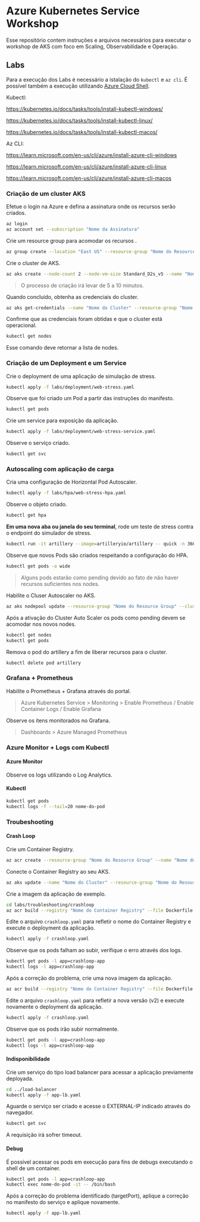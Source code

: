# Azure Kubernetes Service Workshop

Esse repositório contem instruções e arquivos necessários para executar o workshop de AKS com foco em Scaling, Observabilidade e Operação.

## Labs

Para a execução dos Labs é necessário a istalação do ```kubectl``` e ```az cli```. É possível também a execução utilizando [Azure Cloud Shell](https://azure.microsoft.com/en-us/get-started/azure-portal/cloud-shell/).

Kubectl: 

https://kubernetes.io/docs/tasks/tools/install-kubectl-windows/

https://kubernetes.io/docs/tasks/tools/install-kubectl-linux/

https://kubernetes.io/docs/tasks/tools/install-kubectl-macos/

Az CLI:

https://learn.microsoft.com/en-us/cli/azure/install-azure-cli-windows

https://learn.microsoft.com/en-us/cli/azure/install-azure-cli-linux

https://learn.microsoft.com/en-us/cli/azure/install-azure-cli-macos

### Criação de um cluster AKS

Efetue o login na Azure e defina a assinatura onde os recursos serão criados.

```Bash
az login
az account set --subscription "Nome da Assinatura"
```

Crie um resource group para acomodar os recursos .

```Bash
az group create --location "East US" --resource-group "Nome do Resource Group"
```

Crie o cluster de AKS.

```Bash
az aks create --node-count 2 --node-vm-size Standard_D2s_v5 --name "Nome do Cluster" --resource-group "Nome do Resource Group"
```

> O processo de criação irá levar de 5 a 10 minutos.

Quando concluído, obtenha as credenciais do cluster.

```Bash
az aks get-credentials --name "Nome do Cluster" --resource-group "Nome do Resource Group"
```

Confirme que as credenciais foram obtidas e que o cluster está operacional.

```Bash
kubectl get nodes
```

Esse comando deve retornar a lista de nodes.

### Criação de um Deployment e um Service

Crie o deployment de uma aplicação de simulação de stress.

```Bash
kubectl apply -f labs/deployment/web-stress.yaml
```

Observe que foi criado um Pod a partir das instruções do manifesto.

```Bash
kubectl get pods
```

Crie um service para exposição da aplicação.

```Bash
kubectl apply -f labs/deployment/web-stress-service.yaml
```

Observe o serviço criado.

```Bash
kubectl get svc
```

### Autoscaling com aplicação de carga

Cria uma configuração de Horizontal Pod Autoscaler.

```Bash
kubectl apply -f labs/hpa/web-stress-hpa.yaml
```

Observe o objeto criado.

```Bash
kubectl get hpa
```

**Em uma nova aba ou janela do seu terminal**, rode um teste de stress contra o endpoint do simulador de stress.

```Bash
kubectl run -it artillery --image=artilleryio/artillery -- quick -n 3600 -c 50 "http://web-stress-simulator/web-stress-simulator-1.0.0/cpu?time=100"
```

Observe que novos Pods são criados respeitando a configuração do HPA.

```Bash
kubectl get pods -o wide
```

> Alguns pods estarão como pending devido ao fato de não haver recursos suficientes nos nodes. 

Habilite o Cluser Autoscaler no AKS.

```Bash
az aks nodepool update --resource-group "Nome do Resource Group" --cluster-name "Nome do Cluster" --name "nodepool1" --enable-cluster-autoscaler --min-count 1 --max-count 8
```

Após a ativação do Cluster Auto Scaler os pods como pending devem se acomodar nos novos nodes.

```Bash
kubectl get nodes
kubectl get pods
```

Remova o pod do artillery a fim de liberar recursos para o cluster.

```Bash
kubectl delete pod artillery
```

### Grafana + Prometheus

Habilite o Prometheus + Grafana através do portal.

> Azure Kubernetes Service > Monitoring > Enable Prometheus / Enable Container Logs / Enable Grafana

Observe os itens monitorados no Grafana.

> Dashboards > Azure Managed Prometheus

### Azure Monitor + Logs com Kubectl

#### Azure Monitor

Observe os logs utilizando o Log Analytics.

#### Kubectl 

```Bash
kubectl get pods
kubectl logs -f --tail=20 nome-do-pod
```

### Troubeshooting

#### Crash Loop

Crie um Container Registry.

```Bash
az acr create --resource-group "Nome do Resource Group" --name "Nome do Container Registry" --sku Basic
```

Conecte o Container Registry ao seu AKS.

```Bash
az aks update --name "Nome do Cluster" --resource-group "Nome do Resource Group" --attach-acr "Nome do Container Registry"
```

Crie a imagem da aplicação de exemplo.

```Bash
cd labs/troubleshooting/crashloop
az acr build --registry "Nome do Container Registry" --file Dockerfile --image crashloop:v1 .
```

Edite o arquivo ```crashloop.yaml``` para refletir o nome do Container Registry e execute o deployment da aplicação.

```Bash
kubectl apply -f crashloop.yaml
```

Observe que os pods falham ao subir, verifique o erro através dos logs.

```Bash
kubectl get pods -l app=crashloop-app
kubectl logs -l app=crashloop-app
```

Após a correção do problema, crie uma nova imagem da aplicação.

```Bash
az acr build --registry "Nome do Container Registry" --file Dockerfile --image crashloop:v2 .
```

Edite o arquivo ```crashloop.yaml``` para refletir a nova versão (v2) e execute novamente o deployment da aplicação.

```Bash
kubectl apply -f crashloop.yaml
```

Observe que os pods irão subir normalmente.

```Bash
kubectl get pods -l app=crashloop-app
kubectl logs -l app=crashloop-app
```

#### Indisponibilidade

Crie um serviço do tipo load balancer para acessar a aplicação previamente deployada.

```Bash
cd ../load-balancer
kubectl apply -f app-lb.yaml
```

Aguarde o serviço ser criado e acesse o EXTERNAL-IP indicado através do navegador.

```Bash
kubectl get svc
```

A requisição irá sofrer timeout.

#### Debug

É possível acessar os pods em execução para fins de debugs executando o shell de um container.

```Bash
kubectl get pods -l app=crashloop-app
kubectl exec nome-do-pod -it -- /bin/bash
```

Após a correção do problema identificado (targetPort), aplique a correção no manifesto do serviço e aplique novamente.

```Bash
kubectl apply -f app-lb.yaml
```